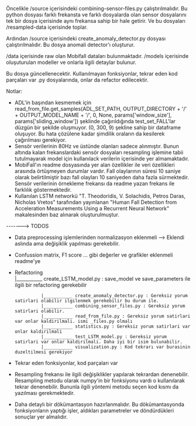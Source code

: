 Öncelikle /source içerisindeki combining-sensor-files.py çalıştırılmalıdır. Bu python dosyası farklı frekansta ve farklı dosyalarda olan sensor dosyalarını tek bir dosya içerisinde aynı frekansa sahip bir hale getirir. Ve bu dosyaları /resampled-data içerisinde toplar.

Ardından /source içerisindeki create_anomaly_detector.py dosyası çalıştırılmalıdır. Bu dosya anomali detector'ı oluşturur.

/data içerisinde raw olan Mobifall dataları bulunmaktadır.
/models içerisinde oluşuturulan modeller ve onlarla ilgili detaylar bulunur.

Bu dosya güncellenecektir.
Kullanılmayan fonksiyonlar, tekrar eden kod parçaları var .py dosyalarında, onlar da refactor edilecektir.

Notlar: 
* ADL'in başından kesmemek için read_from_file.get_samples(ADL_SET_PATH, OUTPUT_DIRECTORY + '/' + OUTPUT_MODEL_NAME + '/', 0, None, params['window_size'], params['sliding_window']) şeklinde çağırıldığında test_set_FALL'lar düzgün bir şekilde oluşmuyor. (0, 300, 9) şekline sahip bir dataframe oluşuyor. Bu hata çözülene kadar şimdilik oraların da kesilerek çağırılması gerekiyor.
* Sensör verilerinin 80Hz ve üstünde olanları sadece alınmıştır. Bunun altında kalan frekanslardaki sensör dosyaları resampling işlemine tabii tutulmayarak model için kullanılack verilerin içerisinde yer almamaktadır.
* MobiFall'ın readme dosyasında yer alan özellikler ile veri özellikleri arasında örtüşmeyen durumlar vardır. Fall olaylarının süresi 10 saniye olarak belirtilmiştir bazı fall olayları 10 saniyeden daha fazla sürmektedir. Sensör verilerinin örnekleme frekansı da readme yazan frekans ile farklılık göstermektedir.
* Kullanılan LSTM networkü "T. Theodoridis, V. Solachidis, Petros Daras, Nicholas Vretos" tarafından yayınlanan "Human Fall Detection from Acceleration Measurements Using a Recurrent Neural Network" makalesinden baz alınarak oluşturulmuştur.

-------> TODOS
  * Data preprocessing işlemlerinden normalizasyon eklenmeli --> Eklendi aslında ama değişiklik yapılması gerekebilir.
  * Confussion matrix, F1 score ... gibi değerler ve grafikler eklenmeli readme'ye
  * Refactoring   
  |___________ create_LSTM_model.py : save_model ve save_parameters ile ilgili bir refactoring gerekebilir
               
                  |___________ create_anomaly_detector.py : Gereksiz yorum satirlari olabilir ilgilenmek gerekebilir bu durum ile.
                  |___________ combining_sensor_files.py : Gereksiz yorum satirlari olabilir.
                  |___________ read_from_file.py : Gereksiz yorum satirlari var onlar kaldirilmali. ismi _files.py olmalı
                  |___________ statistics.py : Gereksiz yorum satirlari var onlar kaldirilmali
                  |___________ test_LSTM_model.py : Gereksiz yorum satirlari var onlar kaldirilmali. Daha iyi bir isim bulunabilir.
                  |___________ visualization.py : Kod tekrarı var burasinin duzeltilmesi gerekiyor
  
  * Tekrar eden fonksiyonlar, kod parçaları var 
  * Resampling frekansı ile ilgili değişiklikler yapılarak tekrardan denenebilir. Resampling metodu olarak numpy'in bir fonksiyonu vardı o kullanılarak tekrar denenebilir. Bununla ilgili yöntemi metodu seçen kod kısmı da yazılması gerekmektedir.
  * Daha detaylı bir dökümantasyon hazırlanmalıdır. Bu dökümantasyonda fonksiyonların yaptığı işler, aldıkları parametreler ve döndürdükleri sonuçlar yer almalıdır.
